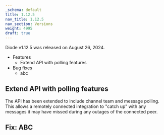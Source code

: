 ```yaml
---
_schema: default
title: 1.12.5
nav_title: 1.12.5
nav_section: Versions
weight: 4995
draft: true
---
```

Diode v1.12.5 was released on August 26, 2024.

* Features
  * Extend API with polling features
* Bug fixes
  * abc

## Extend API with polling features

The API has been extended to include channel team and message polling. This allows a remotely connected integration to "catch up" with any messages it may have missed during any outages of the connected peer.

## Fix: ABC

&nbsp;